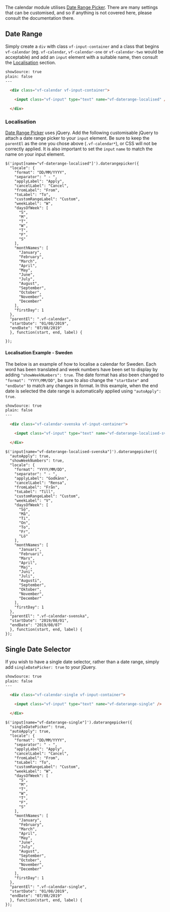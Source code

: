 The calendar module utilises [Date Range Picker](http://www.daterangepicker.com). There are many settings that can be customised, and so if anything is not covered here, please consult the documentation there.

## Date Range

Simply create a `div` with class `vf-input-container` and a class that begins `vf-calendar` (eg. `vf-calendar`, `vf-calendar-one` or `vf-calendar-two` would be acceptable) and add an `input` element with a suitable name, then consult the [Localisation](#localisation) section.

```html
showSource: true
plain: false
---

  <div class="vf-calendar vf-input-container">

    <input class="vf-input" type="text" name="vf-daterange-localised" />

  </div>

```

### Localisation

[Date Range Picker](http://www.daterangepicker.com) uses jQuery. Add the following customisable jQuery to attach a date range picker to your `input` element. Be sure to keep the `parentEl` as the one you chose above (`.vf-calendar*`), or CSS will not be correctly applied. It is also important to set the `input` `name` to match the name on your input element.


    $('input[name="vf-daterange-localised"]').daterangepicker({
      "locale": {
        "format": "DD/MM/YYYY",
        "separator": " - ",
        "applyLabel": "Apply",
        "cancelLabel": "Cancel",
        "fromLabel": "From",
        "toLabel": "To",
        "customRangeLabel": "Custom",
        "weekLabel": "W",
        "daysOfWeek": [
          "S",
          "M",
          "T",
          "W",
          "T",
          "F",
          "S"
        ],
        "monthNames": [
          "January",
          "February",
          "March",
          "April",
          "May",
          "June",
          "July",
          "August",
          "September",
          "October",
          "November",
          "December"
        ],
        "firstDay": 1
      },
      "parentEl": ".vf-calendar",
      "startDate": "01/08/2019",
      "endDate": "07/08/2019"
      }, function(start, end, label) {
      
    });


#### Localisation Example - Sweden

The below is an example of how to localise a calendar for Sweden. Each word has been translated and week numbers have been set to display by adding `"showWeekNumbers": true`. The date format has also been changed to `"format": "YYYY/MM/DD"`, be sure to also change the `"startDate"` and `"endDate"` to match any changes in format. In this example, when the end date is selected the date range is automatically applied using `"autoApply": true`.

```html
showSource: true
plain: false
---

  <div class="vf-calendar-svenska vf-input-container">

    <input class="vf-input" type="text" name="vf-daterange-localised-svenska" />

  </div>

```

    $('input[name="vf-daterange-localised-svenska"]').daterangepicker({
      "autoApply": true,
      "showWeekNumbers": true,
      "locale": {
        "format": "YYYY/MM/DD",
        "separator": " - ",
        "applyLabel": "Godkänn",
        "cancelLabel": "Rensa",
        "fromLabel": "Från",
        "toLabel": "Till",
        "customRangeLabel": "Custom",
        "weekLabel": "V",
        "daysOfWeek": [
          "Sö",
          "Må",
          "Ti",
          "On",
          "To",
          "Fr",
          "Lö"
        ],
        "monthNames": [
          "Januari",
          "Februari",
          "Mars",
          "April",
          "Maj",
          "Juni",
          "Juli",
          "Augusti",
          "September",
          "Oktober",
          "November",
          "December"
        ],
        "firstDay": 1
      },
      "parentEl": ".vf-calendar-svenska",
      "startDate": "2019/08/01",
      "endDate": "2019/08/07"
      }, function(start, end, label) {
    });


## Single Date Selector

If you wish to have a single date selector, rather than a date range, simply add `singleDatePicker: true` to your jQuery.

```html
showSource: true
plain: false
---

  <div class="vf-calendar-single vf-input-container">

    <input class="vf-input" type="text" name="vf-daterange-single" />

  </div>

```

    $('input[name="vf-daterange-single"]').daterangepicker({
      "singleDatePicker": true,
      "autoApply": true,
      "locale": {
        "format": "DD/MM/YYYY",
        "separator": " - ",
        "applyLabel": "Apply",
        "cancelLabel": "Cancel",
        "fromLabel": "From",
        "toLabel": "To",
        "customRangeLabel": "Custom",
        "weekLabel": "W",
        "daysOfWeek": [
          "S",
          "M",
          "T",
          "W",
          "T",
          "F",
          "S"
        ],
        "monthNames": [
          "January",
          "February",
          "March",
          "April",
          "May",
          "June",
          "July",
          "August",
          "September",
          "October",
          "November",
          "December"
        ],
        "firstDay": 1
      },
      "parentEl": ".vf-calendar-single",
      "startDate": "01/08/2019",
      "endDate": "07/08/2019"
      }, function(start, end, label) {
    });

